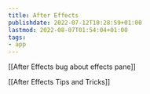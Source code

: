```yaml
---
title: After Effects
publishdate: 2022-07-12T10:28:59+01:00
lastmod: 2022-08-07T01:54:04+01:00
tags: 
- app
---
```










[[After Effects bug about effects pane]]



[[After Effects Tips and Tricks]]



